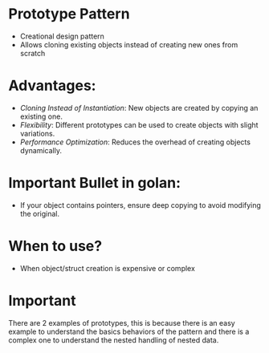 # Prototype Pattern

- Creational design pattern
- Allows cloning existing objects instead of creating new ones from scratch

# Advantages:

- _Cloning Instead of Instantiation_: New objects are created by copying an existing one.
- _Flexibility_: Different prototypes can be used to create objects with slight variations.
- _Performance Optimization_: Reduces the overhead of creating objects dynamically.

# Important Bullet in golan:

- If your object contains pointers, ensure deep copying to avoid modifying the original.

# When to use?

- When object/struct creation is expensive or complex

# Important

There are 2 examples of prototypes, this is because there is an easy example to understand the
basics behaviors of the pattern and there is a complex one to understand the nested handling of
nested data.
